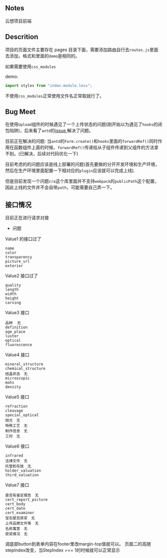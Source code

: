 ## Notes

云想项目前端

## Descrition

项目的页面文件主要存在 pages 目录下面，需要添加路由自行去`routes.js`里面去添加，格式和里面的`demo`是相同的。

如果需要使用`css_modules`

demo:

```js
import styles from "index.module.less";
```

不使用`css_modules`正常使用文件名正常取就行了。

## Bug Meet

在使用`Upload`组件的时候遇见了一个上传状态的问题(刚开始以为遇见了`hooks`的闭包陷阱)，后来看了`antd`的[issue](https://github.com/ant-design/ant-design/issues/2423),解决了问题。

目前正在解决的问题:
当`antd`的`Form.create()`和`hooks`里面的`forwardRef()`同时作用在函数组件上面的时候，`forwardRef()`传递给从子组件传递到父组件的方法拿不到。(已解决，后续对代码优化一下)

目前考虑的的问题应该是线上部署的问题(首先要做的分开开发环境和生产环境，然后在生产环境里面配置一下相对应的`plugin`应该就可以完成上线).

但是目前发现一个问题`cra`这个库里面并不支持`webpack`的`publicPath`这个配置，因此上线的文件并不会自带`path`，可能需要自己弄一下。

## 接口情况

目前正在进行请求对接

- 问题

Value1 的接口过了

```
name
color
transparency
picture_url
exterior
```

Value2 接口过了

```
quality
length
width
height
carving
```

Value3 接口

```
品种  无
definition
age_place
luster
optical
fluorescence
```

Value4 接口

```
mineral_structure
chemical_structure
结晶状态　无
microscopic
mohs
density
```

Value5 接口

```
refraction
cleavage
special_optical
抛光　无
特殊工艺　无
制作信息　无
工时　无
```

Value6 接口

```
infrared
法律文件　无
托管和存放　无
holder_valuation
third_valuation
```

Value7 接口

```
是否有鉴定报告　无
cert_report_picture
cert_body
cert_date
cert_examiner
宝石是否获奖　无
上传品牌文件等　无
名称寓意　无
获奖情况　无
```

调底部button到表单内容在footer里改margin-top值就可以。
页面二的高随stepIndex改变，当StepIndex === 1的时候就可以正常显示
